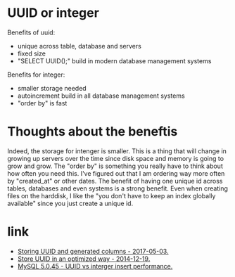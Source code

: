 # UUID or integer

Benefits of uuid:
* unique across table, database and servers
* fixed size
* "SELECT UUID();" build in modern database management systems

Benefits for integer:
* smaller storage needed
* autoincrement build in all database management systems
* "order by" is fast

# Thoughts about the beneftis

Indeed, the storage for intenger is smaller. This is a thing that will change in growing up servers over the time since disk space and memory is going to grow and grow.
The "order by" is something you really have to think about how often you need this. I've figured out that I am ordering way more often by "created_at" or other dates.
The benefit of having one unique id across tables, databases and even systems is a strong benefit.
Even when creating files on the harddisk, I like the "you don't have to keep an index globally available" since you just create a unique id.

# link

* [Storing UUID and generated columns - 2017-05-03.](https://www.percona.com/blog/2017/05/03/uuid-generated-columns/)
* [Store UUID in an optimized way - 2014-12-19.](https://www.percona.com/blog/2014/12/19/store-uuid-optimized-way/)
* [MySQL 5.0.45 - UUID vs interger insert performance.](http://kccoder.com/mysql/uuid-vs-int-insert-performance/)
